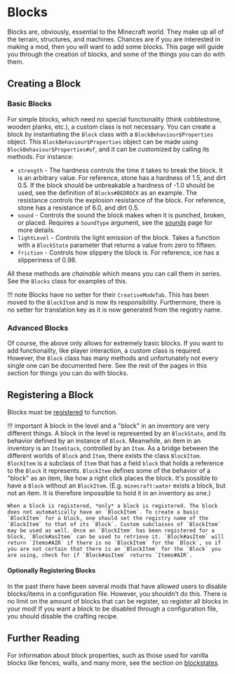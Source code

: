 Blocks
======

Blocks are, obviously, essential to the Minecraft world. They make up all of the terrain, structures, and machines. Chances are if you are interested in making a mod, then you will want to add some blocks. This page will guide you through the creation of blocks, and some of the things you can do with them.

Creating a Block
----------------

### Basic Blocks

For simple blocks, which need no special functionality (think cobblestone, wooden planks, etc.), a custom class is not necessary. You can create a block by instantiating the `Block` class with a `BlockBehaviour$Properties` object. This `BlockBehaviour$Properties` object can be made using `BlockBehaviour$Properties#of`, and it can be customized by calling its methods. For instance:

- `strength` - The hardness controls the time it takes to break the block. It is an arbitrary value. For reference, stone has a hardness of 1.5, and dirt 0.5. If the block should be unbreakable a hardness of -1.0 should be used, see the definition of `Blocks#BEDROCK` as an example. The resistance controls the explosion resistance of the block. For reference, stone has a resistance of 6.0, and dirt 0.5.
- `sound` - Controls the sound the block makes when it is punched, broken, or placed. Requires a `SoundType` argument, see the [sounds] page for more details.
- `lightLevel` - Controls the light emission of the block. Takes a function with a `BlockState` parameter that returns a value from zero to fifteen.
- `friction` - Controls how slippery the block is. For reference, ice has a slipperiness of 0.98.

All these methods are *chainable* which means you can call them in series. See the `Blocks` class for examples of this.

!!! note
    Blocks have no setter for their `CreativeModeTab`. This has been moved to the `BlockItem` and is now its responsibility. Furthermore, there is no setter for translation key as it is now generated from the registry name.

### Advanced Blocks

Of course, the above only allows for extremely basic blocks. If you want to add functionality, like player interaction, a custom class is required. However, the `Block` class has many methods and unfortunately not every single one can be documented here. See the rest of the pages in this section for things you can do with blocks.

Registering a Block
-------------------

Blocks must be [registered][registering] to function.

!!! important
    A block in the level and a "block" in an inventory are very different things. A block in the level is represented by an `BlockState`, and its behavior defined by an instance of `Block`. Meanwhile, an item in an inventory is an `ItemStack`, controlled by an `Item`. As a bridge between the different worlds of `Block` and `Item`, there exists the class `BlockItem`. `BlockItem` is a subclass of `Item` that has a field `block` that holds a reference to the `Block` it represents. `BlockItem` defines some of the behavior of a "block" as an item, like how a right click places the block. It's possible to have a `Block` without an `BlockItem`. (E.g. `minecraft:water` exists a block, but not an item. It is therefore impossible to hold it in an inventory as one.)

    When a block is registered, *only* a block is registered. The block does not automatically have an `BlockItem`. To create a basic `BlockItem` for a block, one should set the registry name of the `BlockItem` to that of its `Block`. Custom subclasses of `BlockItem` may be used as well. Once an `BlockItem` has been registered for a block, `Block#asItem` can be used to retrieve it. `Block#asItem` will return `Items#AIR` if there is no `BlockItem` for the `Block`, so if you are not certain that there is an `BlockItem` for the `Block` you are using, check for if `Block#asItem` returns `Items#AIR`.

#### Optionally Registering Blocks

In the past there have been several mods that have allowed users to disable blocks/items in a configuration file. However, you shouldn't do this. There is no limit on the amount of blocks that can be register, so register all blocks in your mod! If you want a block to be disabled through a configuration file, you should disable the crafting recipe.

Further Reading
---------------

For information about block properties, such as those used for vanilla blocks like fences, walls, and many more, see the section on [blockstates].

[sounds]: ../gameeffects/sounds.md
[registering]: ../concepts/registries.md#methods-for-registering
[blockstates]: states.md
